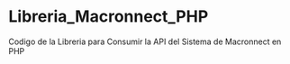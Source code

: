 # Libreria_Macronnect_PHP
Codigo de la Libreria para Consumir la API del Sistema de Macronnect en PHP
